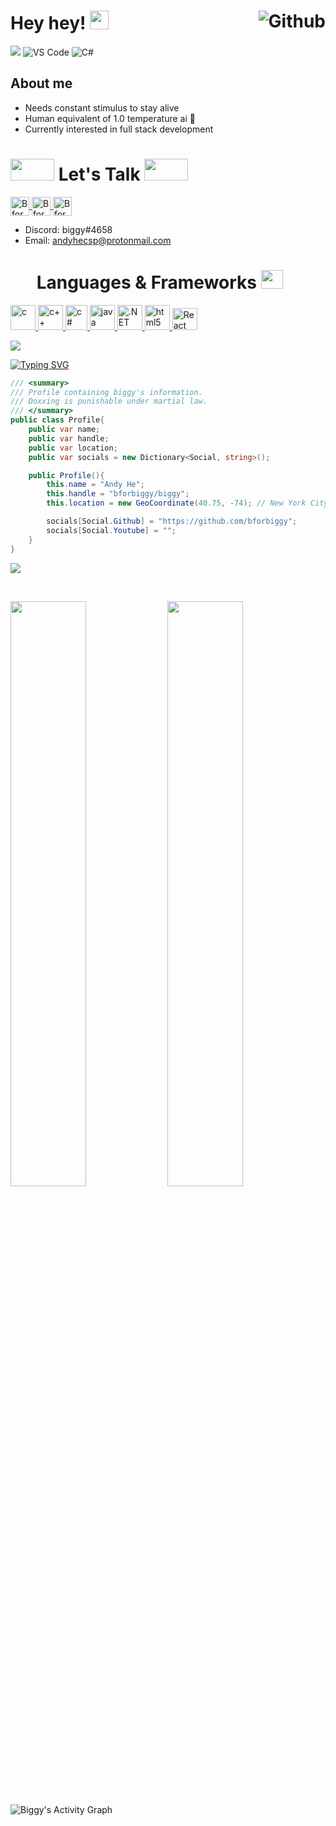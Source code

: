 # Hey hey! <img src= "https://media.discordapp.net/attachments/441515622329745408/922266941727580200/OtterJam1.gif" width= "30" height= "30"> <a href="https://github.com/bforbiggy"> <img align="right" src="https://img.shields.io/github/followers/bforbiggy?label=Follow&amp;style=social" alt="Github"></a>

![](https://komarev.com/ghpvc/?username=bforbiggy&style=for-the-badge)
![VS Code](https://img.shields.io/badge/VS%20%20Code-0078d7.svg?style=for-the-badge&logo=visual-studio-code&logoColor=white)
![C#](https://img.shields.io/badge/c%23-%23239120.svg?style=for-the-badge&logo=c-sharp#&logoColor=c58545&labelColor=282828)

## About me

- Needs constant stimulus to stay alive
- Human equivalent of 1.0 temperature ai 🤖
- Currently interested in full stack development

<!--
<div align="center">
  <a href="https://open.spotify.com/user/6s6pbtefezpookh8gwnkko15v">
    <img src="https://readme-spotify-tingz.vercel.app/api/now-playing">
  </a>
</div>
-->

# <img src='https://raw.githubusercontent.com/ShahriarShafin/ShahriarShafin/main/Assets/handshake.gif' height="35px" width="70px"> Let's Talk <img src='https://raw.githubusercontent.com/ShahriarShafin/ShahriarShafin/main/Assets/handshake.gif' height="35px" width="70px">

<p align="left">
    <a href="https://github.com/bforbiggy" target="blank">
        <img align="center" src="https://upload.wikimedia.org/wikipedia/commons/9/91/Octicons-mark-github.svg" alt="Bforbiggy" height="30" width="30" />
    </a>
    <a href="https://www.linkedin.com/in/andy-he-a31771242/" target="blank">
        <img align="center" src="https://upload.wikimedia.org/wikipedia/commons/c/ca/LinkedIn_logo_initials.png" alt="Bforbiggy" height="30" width="30" />
    </a>
    <a href="https://twitter.com/bforbiggy" target="blank">
        <img align="center" src="https://upload.wikimedia.org/wikipedia/commons/4/4f/Twitter-logo.svg" alt="Bforbiggy" height="30" width="30" />
    </a>
</p>

- Discord: biggy#4658  
- Email: andyhecsp@protonmail.com  

# <img src = "https://media2.giphy.com/media/QssGEmpkyEOhBCb7e1/giphy.gif?cid=ecf05e47a0n3gi1bfqntqmob8g9aid1oyj2wr3ds3mg700bl&rid=giphy.gif" height=0px width=35px> Languages & Frameworks <img src = "https://media2.giphy.com/media/QssGEmpkyEOhBCb7e1/giphy.gif?cid=ecf05e47a0n3gi1bfqntqmob8g9aid1oyj2wr3ds3mg700bl&rid=giphy.gif" height=30px width = 35px>

<p align="left"> 
    <a href="https://en.wikipedia.org/wiki/C_(programming_language)" target="_blank" rel="noreferrer"> 
        <img src="https://upload.wikimedia.org/wikipedia/commons/1/18/C_Programming_Language.svg" alt="c" width="40" height="40" /> 
    </a> 
    <a href="https://en.wikipedia.org/wiki/C++" target="_blank" rel="noreferrer">
        <img src="https://upload.wikimedia.org/wikipedia/commons/1/18/ISO_C++_Logo.svg" alt="c++" width="40" height="40" /> 
    </a> 
    <a href="https://en.wikipedia.org/wiki/C_Sharp_(programming_language)" target="_blank" rel="noreferrer">
        <img src="https://seeklogo.com/images/C/c-sharp-c-logo-02F17714BA-seeklogo.com.png" alt="c#" width="35" height="40" /> 
    </a> 
    <a href="https://en.wikipedia.org/wiki/Java_(programming_language)" target="_blank" rel="noreferrer"> 
        <img src="https://upload.wikimedia.org/wikipedia/commons/0/0a/AnantP@java.png" alt="java" width="40"height="40" /> 
    </a>  
    <a href="https://en.wikipedia.org/wiki/.NET" target="_blank" rel="noreferrer"> 
        <img src="https://upload.wikimedia.org/wikipedia/commons/e/ee/.NET_Core_Logo.svg" alt=".NET Core" width="40"height="40" /> 
    </a>
    <a href="https://en.wikipedia.org/wiki/HTML" target="_blank" rel="noreferrer"> 
        <img src="https://upload.wikimedia.org/wikipedia/commons/6/61/HTML5_logo_and_wordmark.svg"alt="html5" width="40" height="40" /> 
    </a> 
    <a href="https://reactjs.org" target="_blank" rel="noreferrer"> 
        <img src="https://upload.wikimedia.org/wikipedia/commons/thumb/a/a7/React-icon.svg/768px-React-icon.svg.png?20220125121207" alt="React" width="40" height="35"/> 
    </a>
</p>

<a href="https://www.youtube.com/watch?v=dQw4w9WgXcQ"><img src="https://user-images.githubusercontent.com/73097560/115834477-dbab4500-a447-11eb-908a-139a6edaec5c.gif"></a>

[![Typing SVG](https://readme-typing-svg.herokuapp.com?duration=2000&width=500&lines=Roses+are+red;Deadlines+in+view;Unexpected+'%7D'%2C+on+line+32)](https://git.io/typing-svg)

```cs
/// <summary>
/// Profile containing biggy's information.
/// Doxxing is punishable under martial law.
/// </summary>
public class Profile{
    public var name;
    public var handle;
    public var location;
    public var socials = new Dictionary<Social, string>();

    public Profile(){
        this.name = "Andy He";
        this.handle = "bforbiggy/biggy";
        this.location = new GeoCoordinate(40.75, -74); // New York City, United States

        socials[Social.Github] = "https://github.com/bforbiggy";
        socials[Social.Youtube] = "";
    }
}
```

<a href="https://www.youtube.com/watch?v=dQw4w9WgXcQ"><img src="https://user-images.githubusercontent.com/73097560/115834477-dbab4500-a447-11eb-908a-139a6edaec5c.gif"></a>

<br/>
<p align="left">
  <img width="49%" src="https://github-readme-stats.vercel.app/api?username=bforbiggy&show_icons=true&theme=tokyonight&hide_border=true"/>
    <img width=49%" src="https://github-readme-streak-stats.herokuapp.com/?user=bforbiggy&theme=tokyonight&hide_border=true" />
  </a>
</p>

![Biggy's Activity Graph](https://activity-graph.herokuapp.com/graph?username=bforbiggy&custom_title=Biggy's%20Activity%20Graph&theme=tokyonight&bg_color=282828&hide_border=true&line=d1a01f&point=c58545)

